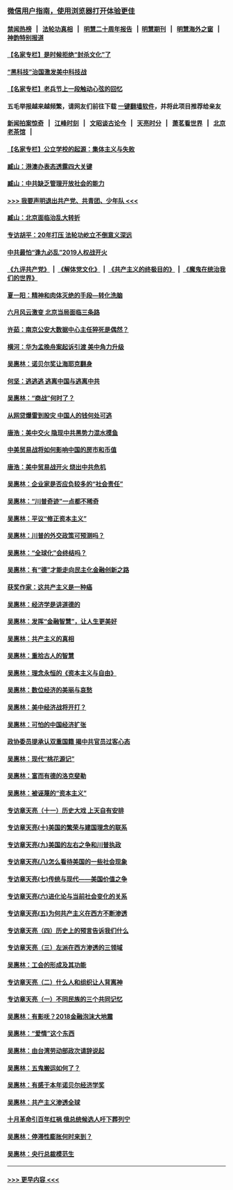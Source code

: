### [微信用户指南，使用浏览器打开体验更佳](https://github.com/gfw-breaker/banned-news1/blob/master/indexes/wechat-guide.md?t=0)
#### [禁闻热榜](热点新闻.md?t=0)  &nbsp;&nbsp;|&nbsp;&nbsp; [法轮功真相](https://github.com/gfw-breaker/truth/blob/master/README.md?t=0) &nbsp;&nbsp;|&nbsp;&nbsp; [明慧二十周年报告](https://github.com/gfw-breaker/mh-reports/blob/master/README.md?t=0) &nbsp;&nbsp;|&nbsp;&nbsp;[明慧期刊](https://github.com/gfw-breaker/mh-qikan) &nbsp;&nbsp;|&nbsp;&nbsp; [明慧海外之窗](https://github.com/gfw-breaker/mh-news/blob/master/README.md?t=0) &nbsp;&nbsp;|&nbsp;&nbsp; [神韵特别报道](https://github.com/gfw-breaker/mh-news/blob/master/shenyun.md?t=0)
#### [【名家专栏】是时候拒绝“封杀文化”了](../pages/nsc423/n11814093.md?t=02100211) 
#### [“黑科技”治国激发美中科技战](../pages/nsc423/n11638056.md?t=02100211) 
#### [【名家专栏】老兵节上一段触动心弦的回忆](../pages/nsc423/n11646016.md?t=02100211) 
#### 五毛举报越来越频繁，请网友们前往下载 [一键翻墙软件](https://github.com/gfw-breaker/ssr-accounts)，并将此项目推荐给亲友
#### [新闻拍案惊奇](https://github.com/gfw-breaker/banned-news1/blob/master/pages/link4.md) &nbsp;&nbsp;|&nbsp;&nbsp; [江峰时刻](https://github.com/gfw-breaker/banned-news1/blob/master/pages/link4.md) &nbsp;&nbsp;|&nbsp;&nbsp; [文昭谈古论今](https://github.com/gfw-breaker/banned-news1/blob/master/pages/link4.md) &nbsp;&nbsp;|&nbsp;&nbsp; [天亮时分](https://github.com/gfw-breaker/banned-news1/blob/master/pages/link4.md) &nbsp;&nbsp;|&nbsp;&nbsp; [萧茗看世界](https://github.com/gfw-breaker/banned-news1/blob/master/pages/link4.md) &nbsp;&nbsp;|&nbsp;&nbsp; [北京老茶馆](https://github.com/gfw-breaker/banned-news1/blob/master/pages/link4.md) &nbsp;&nbsp;|&nbsp;&nbsp; 
#### [【名家专栏】公立学校的起源：集体主义与失败](../pages/nsc423/n11601833.md?t=02100211) 
#### [臧山：港澳办表态透露四大关键](../pages/nsc423/n11421628.md?t=02100211) 
#### [臧山：中共缺乏管理开放社会的能力](../pages/nsc423/n11407457.md?t=02100211) 
#### [>>> 我要声明退出共产党、共青团、少年队 <<<](https://github.com/begood0513/goodnews/blob/master/quit/letter.md) 
#### [臧山：北京面临治乱大转折](../pages/nsc423/n11406895.md?t=02100211) 
#### [专访胡平：20年打压 法轮功屹立不倒意义深远](../pages/nsc423/n11398800.md?t=02100211) 
#### [中共最怕“逢九必乱”2019人权战开火](../pages/nsc423/n11385248.md?t=02100211) 
#### [《九评共产党》](https://github.com/begood0513/9ping.md/blob/master/README.md) &nbsp;|&nbsp; [《解体党文化》](../../../../jtdwh.md/blob/master/README.md)  &nbsp;|&nbsp; [《共产主义的终极目的》](../../../../gczydzjmd.md/blob/master/README.md) &nbsp;|&nbsp; [《魔鬼在统治我们的世界》](../../../../mgztzwmdsj.md/blob/master/README.md) 
#### [夏一阳：精神和肉体灭绝的手段—转化洗脑](../pages/nsc423/n11368250.md?t=02100211) 
#### [六月风云激变 北京当局面临三条路](../pages/nsc423/n11313668.md?t=02100211) 
#### [许茹：南京公安大数据中心主任猝死是偶然？](../pages/nsc423/n11064744.md?t=02100211) 
#### [横河：华为孟晚舟案起诉引渡 美中角力升级](../pages/nsc423/n11027230.md?t=02100211) 
#### [吴惠林：诺贝尔奖让海耶克翻身](../pages/nsc423/n10890049.md?t=02100211) 
#### [何坚：逃逃逃 逃离中国与逃离中共](../pages/nsc423/n10592891.md?t=02100211) 
#### [吴惠林：“商战”何时了？](../pages/nsc423/n10573558.md?t=02100211) 
#### [从网贷爆雷到股灾 中国人的钱何处可逃](../pages/nsc423/n10572800.md?t=02100211) 
#### [唐浩：美中交火 隐现中共黑势力混水摸鱼](../pages/nsc423/n10544040.md?t=02100211) 
#### [中美贸易战将如何影响中国的房市和币值](../pages/nsc423/n10543697.md?t=02100211) 
#### [唐浩：美中贸易战开火 烧出中共危机](../pages/nsc423/n10540126.md?t=02100211) 
#### [吴惠林：企业家是否应负较多的“社会责任”](../pages/nsc423/n10535022.md?t=02100211) 
#### [吴惠林：“川普奇迹”一点都不稀奇](../pages/nsc423/n10512808.md?t=02100211) 
#### [吴惠林：平议“修正资本主义”](../pages/nsc423/n10495724.md?t=02100211) 
#### [吴惠林：川普的外交政策可预测吗？](../pages/nsc423/n10462387.md?t=02100211) 
#### [吴惠林：“全球化”会终结吗？](../pages/nsc423/n10452838.md?t=02100211) 
#### [吴惠林：有“德”才能走向民主化金融创新之路](../pages/nsc423/n10432292.md?t=02100211) 
#### [获奖作家：这共产主义是一种癌](../pages/nsc423/n10431541.md?t=02100211) 
#### [吴惠林：经济学是讲道德的](../pages/nsc423/n10398014.md?t=02100211) 
#### [吴惠林：发挥“金融智慧”，让人生更美好](../pages/nsc423/n10375019.md?t=02100211) 
#### [吴惠林：共产主义的真相](../pages/nsc423/n10351394.md?t=02100211) 
#### [吴惠林：重拾古人的智慧](../pages/nsc423/n10337691.md?t=02100211) 
#### [吴惠林：理念永恒的《资本主义与自由》](../pages/nsc423/n10316274.md?t=02100211) 
#### [吴惠林：数位经济的美丽与哀愁](../pages/nsc423/n10292946.md?t=02100211) 
#### [吴惠林：美中经济战将开打？](../pages/nsc423/n10258825.md?t=02100211) 
#### [吴惠林：可怕的中国经济扩张](../pages/nsc423/n10219147.md?t=02100211) 
#### [政协委员提承认双重国籍 揭中共官员过客心态](../pages/nsc423/n10208809.md?t=02100211) 
#### [吴惠林：现代“桃花源记”](../pages/nsc423/n10185234.md?t=02100211) 
#### [吴惠林：富而有德的洛克斐勒](../pages/nsc423/n10142264.md?t=02100211) 
#### [吴惠林：被诬蔑的“资本主义”](../pages/nsc423/n10124816.md?t=02100211) 
#### [专访章天亮（十一）历史大戏 上天自有安排](../pages/nsc423/n10094905.md?t=02100211) 
#### [专访章天亮(十)美国的繁荣与建国理念的联系](../pages/nsc423/n10094899.md?t=02100211) 
#### [专访章天亮(九)美国的左右之争和川普执政](../pages/nsc423/n10094889.md?t=02100211) 
#### [专访章天亮(八)怎么看待美国的一些社会现象](../pages/nsc423/n10094857.md?t=02100211) 
#### [专访章天亮(七)传统与现代——美国价值之争](../pages/nsc423/n10093140.md?t=02100211) 
#### [专访章天亮(六)进化论与当前社会变化的关系](../pages/nsc423/n10092036.md?t=02100211) 
#### [专访章天亮(五)为何共产主义在西方不断渗透](../pages/nsc423/n10083620.md?t=02100211) 
#### [专访章天亮（四）历史上的预言告诉我们什么](../pages/nsc423/n10083606.md?t=02100211) 
#### [专访章天亮（三）左派在西方渗透的三领域](../pages/nsc423/n10081115.md?t=02100211) 
#### [吴惠林：工会的形成及其功能](../pages/nsc423/n10080633.md?t=02100211) 
#### [专访章天亮（二）什么人和组织让人背离神](../pages/nsc423/n10076637.md?t=02100211) 
#### [专访章天亮（一）不同民族的三个共同记忆](../pages/nsc423/n10074188.md?t=02100211) 
#### [吴惠林：有影呒？2018金融泡沫大地震](../pages/nsc423/n10040534.md?t=02100211) 
#### [吴惠林：“爱情”这个东西](../pages/nsc423/n10019423.md?t=02100211) 
#### [吴惠林：由台湾劳动部政次请辞说起](../pages/nsc423/n9979679.md?t=02100211) 
#### [吴惠林：五鬼搬运如何了？](../pages/nsc423/n9925338.md?t=02100211) 
#### [吴惠林：有感于本年诺贝尔经济学奖](../pages/nsc423/n9871883.md?t=02100211) 
#### [吴惠林：共产主义渗透全球](../pages/nsc423/n9812748.md?t=02100211) 
#### [十月革命引百年红祸 俄总统候选人吁下葬列宁](../pages/nsc423/n9810182.md?t=02100211) 
#### [吴惠林：停滞性膨胀何时来到？](../pages/nsc423/n9764136.md?t=02100211) 
#### [吴惠林：央行总裁模范生](../pages/nsc423/n9728134.md?t=02100211) 

----
#### [ >>> 更早内容 <<< ](../indexes/nsc423-earlier.md)
